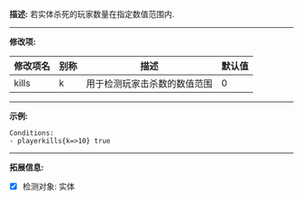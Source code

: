 **描述:** 若实体杀死的玩家数量在指定数值范围内.

---

**修改项:**

| 修改项名  | 别称           | 描述                      | 默认值 |
| --------- | -------------- | ------------------------- | ---- |
| kills | k | 用于检测玩家击杀数的数值范围 | 0 |

---

**示例:**

```
Conditions:
- playerkills{k=>10} true

```

---

**拓展信息:**

- [x] 检测对象: 实体